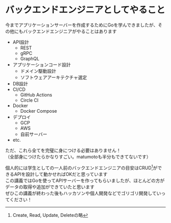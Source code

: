 # バックエンドエンジニアとしてやること

今までアプリケーションサーバーを作成するためにGoを学んできましたが、その他にもバックエンドエンジニアがやることはあります

- API設計
  - REST
  - gRPC
  - GraphQL
- アプリケーションコード設計
  - ドメイン駆動設計
  - ソフトウェアアーキテクチャ選定
- DB設計
- CI/CD
  - GitHub Actions
  - Circle CI
- Docker
  - Docker Compose
- デプロイ
  - GCP
  - AWS
  - 自前サーバー
- etc.

ただ、これら全てを完璧に身につける必要はありません！  
（全部身につけたらかなりすごい。matumotoも半分もできてないです）

個人的には学生としての一人前のバックエンドエンジニアの目安はCRUD[^1]ができるAPIを設計して動かせればOKだと思っています  
この講義ではGoを使ってAPIサーバーを作ってもらいましたが、ほとんどの方がデータの取得や追加ができていたと思います  
ぜひこの講義が終わった後もハッカソンや個人開発などでゴリゴリ開発していってください！

[^1]: Create, Read, Update, Deleteの略